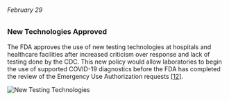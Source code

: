 ###### February 29

### New Technologies Approved

The FDA approves the use of new testing technologies at hospitals and healthcare facilities after increased criticism over response and lack of testing done by the CDC. This new policy would allow laboratories to begin the use of supported COVID-19 diagnostics before the FDA has completed the review of the Emergency Use Authorization requests [[12]](https://techcrunch.com/2020/02/29/fda-allows-new-diagnostic-technologies-to-test-for-coronavirus-before-receiving-emergency-approvals/).  

![New Testing Technologies](https://cdn.pixabay.com/photo/2020/04/10/17/52/covid-5027031_960_720.jpg)